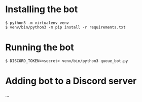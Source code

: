 # Installing the bot

```
$ python3 -m virtualenv venv
$ venv/bin/python3 -m pip install -r requirements.txt
```

# Running the bot

```
$ DISCORD_TOKEN=<secret> venv/bin/python3 queue_bot.py
```

# Adding bot to a Discord server

…

